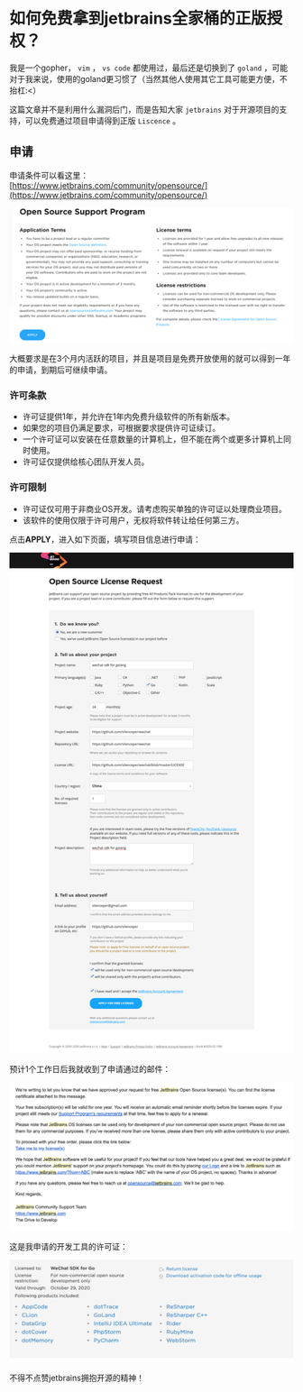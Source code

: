 # 如何免费拿到jetbrains全家桶的正版授权？


我是一个gopher， `vim` ， `vs code` 都使用过，最后还是切换到了 `goland` ，可能对于我来说，使用的goland更习惯了（当然其他人使用其它工具可能更方便，不抬杠:<）

这篇文章并不是利用什么漏洞后门，而是告知大家 `jetbrains` 对于开源项目的支持，可以免费通过项目申请得到正版 `Liscence` 。

## 申请
申请条件可以看这里：<br />[https://www.jetbrains.com/community/opensource/](https://www.jetbrains.com/community/opensource/)

![申请条件](/img/20200222/jetbrains-apply-condition.png)

大概要求是在3个月内活跃的项目，并且是项目是免费开放使用的就可以得到一年的申请，到期后可继续申请。

### 许可条款

- 许可证提供1年，并允许在1年内免费升级软件的所有新版本。
- 如果您的项目仍满足要求，可根据要求提供许可证续订。
- 一个许可证可以安装在任意数量的计算机上，但不能在两个或更多计算机上同时使用。
- 许可证仅提供给核心团队开发人员。

### 许可限制

- 许可证仅可用于非商业OS开发。请考虑购买单独的许可证以处理商业项目。
- 该软件的使用仅限于许可用户，无权将软件转让给任何第三方。

点击**APPLY**，进入如下页面，填写项目信息进行申请：

![申请表单](/img/20200222/jetbrains-apply-form.png)


预计1个工作日后我就收到了申请通过的邮件：

![申请成功的邮件](/img/20200222/jetbrains-apply-success.png)

这是我申请的开发工具的许可证：

![我的许可证](/img/20200222/jetbrains-license.png)


不得不点赞jetbrains拥抱开源的精神！

